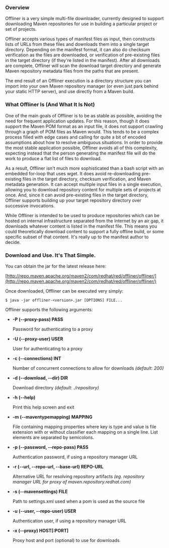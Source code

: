 ---
---

### Overview

Offliner is a very simple multi-file downloader, currently designed to support downloading Maven repositories for use in building a particular project or set of projects. 

Offliner accepts various types of manifest files as input, then constructs lists of URLs from these files and downloads them into a single target directory. Depending on the manifest format, it can also do checksum verification as the files are downloaded, or verification of pre-existing files in the target directory (if they're listed in the manifest). After all downloads are complete, Offliner will scan the download target directory and generate Maven repository metadata files from the paths that are present.

The end result of an Offliner execution is a directory structure you can import into your own Maven repository manager (or even just park behind your static HTTP server), and use directly from a Maven build.

### What Offliner Is (And What It Is Not)

One of the main goals of Offliner is to be as stable as possible, avoiding the need for frequent application updates. For this reason, though it does support the Maven POM format as an input file, it does not support crawling through a graph of POM files as Maven would. This tends to be a complex process filled with edge cases and calling for quite a bit of encoded assumptions about how to resolve ambiguous situations. In order to provide the most stable application possible, Offliner avoids all of this complexity, expecting instead that the person generating the manifest file will do the work to produce a flat list of files to download.

As a result, Offliner isn't much more sophisticated than a bash script with an embedded for-loop that uses wget. It does avoid re-downloading pre-existing files in the target directory, checksum verification, and Maven metadata generation. It can accept multiple input files in a single execution, allowing you to download repository content for multiple sets of projects at once. And, since it can avoid pre-existing files in the target directory, Offliner supports building up your target repository directory over successive invocations.

While Offliner is intended to be used to produce repositories which can be hosted on internal infrastructure separated from the Internet by an air gap, it downloads whatever content is listed in the manifest file. This means you could theoretically download content to support a fully offline build, or some specific subset of that content. It's really up to the manifest author to decide.

### Download and Use. It's That Simple.

You can obtain the jar for the latest release here:

[http://repo.maven.apache.org/maven2/com/redhat/red/offliner/offliner/](http://repo.maven.apache.org/maven2/com/redhat/red/offliner/offliner/)

Once downloaded, Offliner can be executed very simply:

    $ java -jar offliner-<version>.jar [OPTIONS] FILE...

Offliner supports the following arguments:

  * **-P (--proxy-pass) PASS**

    Password for authenticating to a proxy

  * **-U (--proxy-user) USER**

    User for authenticating to a proxy

  * **-c (--connections) INT**

    Number of concurrent connections to allow for downloads *(default: 200)*

  * **-d (--download, --dir) DIR**

    Download directory *(default: ./repository)*

  * **-h (--help)**

    Print this help screen and exit

  * **-m (--maventypemapping) MAPPING**

    File containing mapping properties where key is type and value is file extension with or without classifier each mapping on a single line. List elements are separated by semicolons.

  * **-p (--password, --repo-pass) PASS**

    Authentication password, if using a repository manager URL

  * **-r (--url, --repo-url, --base-url) REPO-URL**

    Alternative URL for resolving repository artifacts *(eg. repository manager URL for proxy of maven.repository.redhat.com)*

  * **-s (--mavensettings) FILE**

    Path to settings.xml used when a pom is used as the source file

  * **-u (--user, --repo-user) USER**

    Authentication user, if using a repository manager URL

  * **-x (--proxy) HOST[:PORT]**

    Proxy host and port (optional) to use for downloads


